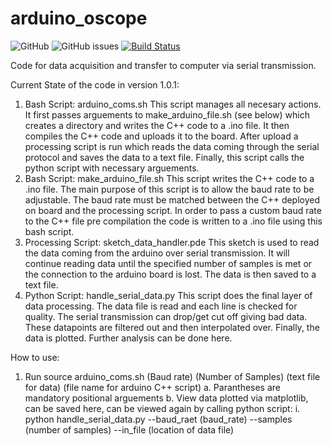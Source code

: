 # arduino_oscope
![GitHub](https://img.shields.io/github/license/mlitton10/arduino_oscope) ![GitHub issues](https://img.shields.io/github/issues/mlitton10/arduino_oscope)
[![Build Status](https://travis-ci.com/mlitton10/arduino_oscope.svg?branch=master)](https://travis-ci.com/mlitton10/arduino_oscope)

Code for data acquisition and transfer to computer via serial transmission.


Current State of the code in version 1.0.1:

1. Bash Script: arduino_coms.sh
  This script manages all necesary actions. It first passes arguements to make_arduino_file.sh (see below) which creates a directory and writes the C++ code to a .ino file. It then compiles the C++ code and uploads it to the board. After upload a processing script is run which reads the data coming through the serial protocol and saves the data to a text file. Finally, this script calls the python script with necessary arguements.
2. Bash Script: make_arduino_file.sh
  This script writes the C++ code to a .ino file. The main purpose of this script is to allow the baud rate to be adjustable. The baud rate must be matched between the C++ deployed on board and the processing script. In order to pass a custom baud rate to the C++ file pre compilation the code is written to a .ino file using this bash script.
3. Processing Script: sketch_data_handler.pde
  This sketch is used to read the data coming from the arduino over serial transmission. It will continue reading data until the specified number of samples is met or the connection to the arduino board is lost. The data is then saved to a text file.
4. Python Script: handle_serial_data.py
  This script does the final layer of data processing. The data file is read and each line is checked for quality. The serial transmission can drop/get cut off giving bad data. These datapoints are filtered out and then interpolated over. Finally, the data is plotted. Further analysis can be done here.


How to use:
1. Run source arduino_coms.sh (Baud rate) (Number of Samples) (text file for data) (file name for arduino C++ script)
  a. Parantheses are mandatory positional arguements
  b. View data plotted via matplotlib, can be saved here, can be viewed again by calling python script:
    i. python handle_serial_data.py --baud_raet (baud_rate) --samples (number of samples) --in_file (location of data file)
  

